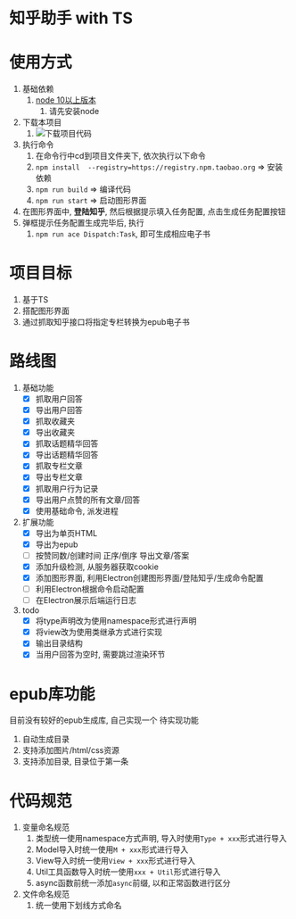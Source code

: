 #   知乎助手 with TS

#   使用方式
1.  基础依赖
    1.  [node 10以上版本](https://nodejs.org/zh-cn/)
        1.  请先安装node
2.  下载本项目
    1.  ![下载项目代码](http://ww1.sinaimg.cn/large/6671cfa8ly1g0468fcolbj20es081glv.jpg)
3.  执行命令
    1.  在命令行中cd到项目文件夹下, 依次执行以下命令
    2.  `npm install  --registry=https://registry.npm.taobao.org` => 安装依赖
    3.  `npm run build` => 编译代码
    4.  `npm run start` => 启动图形界面
4.  在图形界面中, **登陆知乎**, 然后根据提示填入任务配置, 点击生成任务配置按钮
5.  弹框提示任务配置生成完毕后, 执行
    1.  `npm run ace Dispatch:Task`, 即可生成相应电子书

#   项目目标

1.  基于TS
2.  搭配图形界面
3.  通过抓取知乎接口将指定专栏转换为epub电子书

#   路线图
1.  基础功能
    - [x]    抓取用户回答
    - [x]    导出用户回答
    - [x]    抓取收藏夹
    - [x]    导出收藏夹
    - [x]    抓取话题精华回答
    - [x]    导出话题精华回答
    - [x]    抓取专栏文章
    - [x]    导出专栏文章
    - [x]    抓取用户行为记录
    - [x]    导出用户点赞的所有文章/回答
    - [x]    使用基础命令, 派发进程
2.  扩展功能
    - [x]    导出为单页HTML
    - [x]    导出为epub
    - [ ]    按赞同数/创建时间 正序/倒序 导出文章/答案
    - [x]    添加升级检测, 从服务器获取cookie
    - [x]    添加图形界面, 利用Electron创建图形界面/登陆知乎/生成命令配置
    - [ ]    利用Electron根据命令启动配置
    - [ ]    在Electron展示后端运行日志
3.  todo
    - [x]    将type声明改为使用namespace形式进行声明
    - [x]    将view改为使用类继承方式进行实现
    - [x]    输出目录结构
    - [x]    当用户回答为空时, 需要跳过渲染环节

#   epub库功能
目前没有较好的epub生成库, 自己实现一个
待实现功能
1.  自动生成目录
2.  支持添加图片/html/css资源
3.  支持添加目录, 目录位于第一条

#   代码规范
1.  变量命名规范
    1.  类型统一使用namespace方式声明, 导入时使用`Type + xxx`形式进行导入
    2.  Model导入时统一使用`M + xxx`形式进行导入
    3.  View导入时统一使用`View + xxx`形式进行导入
    4.  Util工具函数导入时统一使用`xxx + Util`形式进行导入
    5.  async函数前统一添加`async`前缀, 以和正常函数进行区分
2.  文件命名规范
    1.  统一使用下划线方式命名